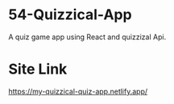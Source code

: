 # 54-Quizzical-App
 A quiz game app using React and quizzizal Api.

# Site Link
https://my-quizzical-quiz-app.netlify.app/
